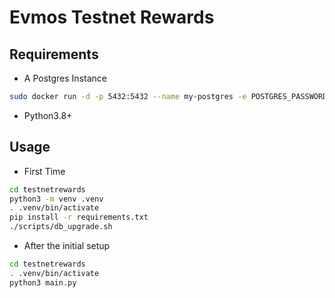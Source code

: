 # Evmos Testnet Rewards

## Requirements

- A Postgres Instance

```sh
sudo docker run -d -p 5432:5432 --name my-postgres -e POSTGRES_PASSWORD=U6bwFSLqmBVU90CWwDuRFYL8aiHA_crkuphxZLqw postgres
```

- Python3.8+

## Usage

- First Time

```sh
cd testnetrewards
python3 -m venv .venv
. .venv/bin/activate
pip install -r requirements.txt
./scripts/db_upgrade.sh
```

- After the initial setup

```sh
cd testnetrewards
. .venv/bin/activate
python3 main.py
```
